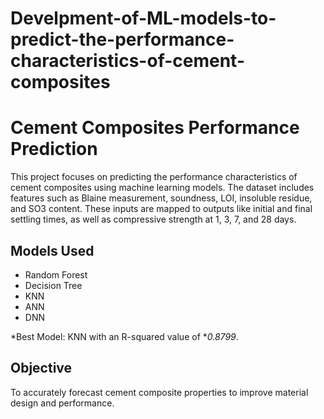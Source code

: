 # Develpment-of-ML-models-to-predict-the-performance-characteristics-of-cement-composites
# Cement Composites Performance Prediction

This project focuses on predicting the performance characteristics of cement composites using machine learning models. The dataset includes features such as Blaine measurement, soundness, LOI, insoluble residue, and SO3 content. These inputs are mapped to outputs like initial and final settling times, as well as compressive strength at 1, 3, 7, and 28 days.

## Models Used
- Random Forest
- Decision Tree
- KNN
- ANN
- DNN

*Best Model: KNN with an R-squared value of **0.8799*.

## Objective
To accurately forecast cement composite properties to improve material design and performance.
